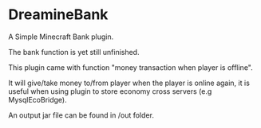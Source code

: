 # DreamineBank
A Simple Minecraft Bank plugin.

The bank function is yet still unfinished.

This plugin came with function "money transaction when player is offline".

It will give/take money to/from player when the player is online again, it is useful when using plugin to store economy cross servers (e.g MysqlEcoBridge).

An output jar file can be found in /out folder.
